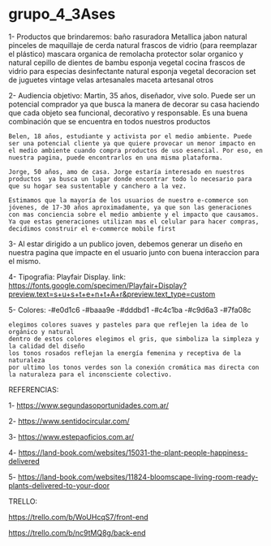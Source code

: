 # grupo_4_3Ases

1- Productos que brindaremos: 
baño
    rasuradora Metallica
    jabon natural
    pinceles de maquillaje de cerda natural 
    frascos de vidrio (para reemplazar el plástico)
    mascara organica de remolacha 
    protector solar organico y natural 
    cepillo de dientes de bambu 
    esponja vegetal
cocina 
    frascos de vidrio para especias
    desinfectante natural 
    esponja vegetal
decoracion 
    set de juguetes vintage
    velas artesanales
    maceta artesanal 
otros 

2- Audiencia objetivo: 
    Martin, 35 años, diseñador, vive solo. Puede ser un potencial comprador ya que busca la manera de decorar su casa haciendo que cada objeto sea funcional, decorativo y responsable. Es una buena combinación que se encuentra en todos nuestros productos 

    Belen, 18 años, estudiante y activista por el medio ambiente. Puede ser una potencial cliente ya que quiere provocar un menor impacto en el medio ambiente cuando compra productos de uso esencial. Por eso, en nuestra pagina, puede encontrarlos en una misma plataforma.

    Jorge, 50 años, amo de casa. Jorge estaría interesado en nuestros productos  ya busca un lugar donde encontrar todo lo necesario para que su hogar sea sustentable y canchero a la vez. 

    Estimamos que la mayoría de los usuarios de nuestro e-commerce son jóvenes, de 17-30 años aproximadamente, ya que son las generaciones con mas conciencia sobre el medio ambiente y el impacto que causamos. Ya que estas generaciones utilizan mas el celular para hacer compras, decidimos construir el e-commerce mobile first 

3- Al estar dirigido a un publico joven, debemos generar un diseño en nuestra pagina que impacte en el usuario junto con buena interaccion para el mismo.

4- Tipografia: Playfair Display. 
    link: https://fonts.google.com/specimen/Playfair+Display?preview.text=s+u+s+t+e+n+t+A+r&preview.text_type=custom 

5- Colores: 
    -#e0d1c6
    -#baaa9e
    -#dddbd1
    -#c4c1ba
    -#c9d6a3
    -#7fa08c
    
    elegimos colores suaves y pasteles para que reflejen la idea de lo orgánico y natural 
    dentro de estos colores elegimos el gris, que simboliza la simpleza y la calidad del diseño 
    los tonos rosados reflejan la energía femenina y receptiva de la naturaleza
    por ultimo los tonos verdes son la conexión cromática mas directa con la naturaleza para el inconsciente colectivo.

REFERENCIAS:

1- https://www.segundasoportunidades.com.ar/

2- https://www.sentidocircular.com/

3- https://www.estepaoficios.com.ar/

4- https://land-book.com/websites/15031-the-plant-people-happiness-delivered

5- https://land-book.com/websites/11824-bloomscape-living-room-ready-plants-delivered-to-your-door

TRELLO:

https://trello.com/b/WoUHcqS7/front-end

https://trello.com/b/nc9tMQ8g/back-end






